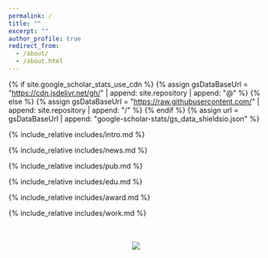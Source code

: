 ```yaml
---
permalink: /
title: ""
excerpt: ""
author_profile: true
redirect_from: 
  - /about/
  - /about.html
---
```


{% if site.google_scholar_stats_use_cdn %}
{% assign gsDataBaseUrl = "https://cdn.jsdelivr.net/gh/" | append: site.repository | append: "@" %}
{% else %}
{% assign gsDataBaseUrl = "https://raw.githubusercontent.com/" | append: site.repository | append: "/" %}
{% endif %}
{% assign url = gsDataBaseUrl | append: "google-scholar-stats/gs_data_shieldsio.json" %}



{% include_relative includes/intro.md %}

{% include_relative includes/news.md %}

{% include_relative includes/pub.md %}

{% include_relative includes/edu.md %}

{% include_relative includes/award.md %}

{% include_relative includes/work.md %}

<br />
<br />
<div style="text-align: center; line-height: 100px">
<a href='https://clustrmaps.com/site/1bv5z'  title='Visit tracker'><img src='//clustrmaps.com/map_v2.png?cl=ffffff&w=300&t=tt&d=1MH_l0enQfXhHTai5k9Xy_9KqVmsp5G9l1SJLsFffwI'/></a>
</div>
<br />
<br />
